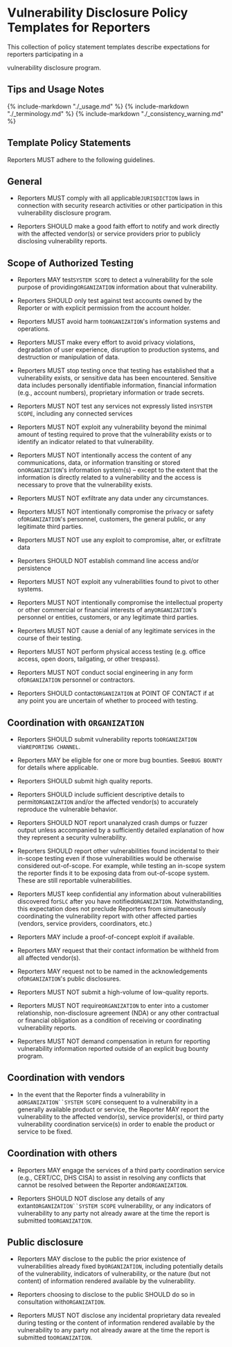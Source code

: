 # Vulnerability Disclosure Policy Templates for Reporters

<!--start-->This collection of policy statement templates describe expectations for reporters participating in a
vulnerability disclosure program.<!--end-->

## Tips and Usage Notes

{% include-markdown "./_usage.md" %}
{% include-markdown "./_terminology.md" %}
{% include-markdown "./_consistency_warning.md" %}

## Template Policy Statements

Reporters MUST adhere to the following guidelines.

## General

* Reporters MUST comply with all applicable`JURISDICTION` laws in connection with security research activities or other participation in this vulnerability disclosure program.

* Reporters SHOULD make a good faith effort to notify and work directly with the affected vendor(s) or service providers prior to publicly disclosing vulnerability reports.


## Scope of Authorized Testing

* Reporters MAY test`SYSTEM SCOPE` to detect a vulnerability for the sole purpose of providing`ORGANIZATION` information about that vulnerability.

* Reporters SHOULD only test against test accounts owned by the Reporter or with explicit permission from the account holder.

* Reporters MUST avoid harm to`ORGANIZATION`'s information systems and operations.

* Reporters MUST make every effort to avoid privacy violations, degradation of user experience, disruption to production systems, and destruction or manipulation of data.

* Reporters MUST stop testing once that testing has established that a vulnerability exists, or sensitive data has been encountered. Sensitive data includes personally identifiable information, financial information (e.g., account numbers), proprietary information or trade secrets.

* Reporters MUST NOT test any services not expressly listed in`SYSTEM SCOPE`, including any connected services

* Reporters MUST NOT exploit any vulnerability beyond the minimal amount of testing required to prove that the vulnerability exists or to identify an indicator related to that vulnerability.

* Reporters MUST NOT intentionally access the content of any communications, data, or information transiting or stored on`ORGANIZATION`'s information system(s) – except to the extent that the information is directly related to a vulnerability and the access is necessary to prove that the vulnerability exists.

* Reporters MUST NOT exfiltrate any data under any circumstances.

* Reporters MUST NOT intentionally compromise the privacy or safety of`ORGANIZATION`'s personnel, customers, the general public, or any legitimate third parties.

* Reporters MUST NOT use any exploit to compromise, alter, or exfiltrate data

* Reporters SHOULD NOT establish command line access and/or persistence

* Reporters MUST NOT exploit any vulnerabilities found to pivot to other systems.

* Reporters MUST NOT intentionally compromise the intellectual property or other commercial or financial interests of any`ORGANIZATION`'s personnel or entities, customers, or any legitimate third parties.

* Reporters MUST NOT cause a denial of any legitimate services in the course of their testing.

* Reporters MUST NOT perform physical access testing (e.g. office access, open doors, tailgating, or other trespass).

* Reporters MUST NOT conduct social engineering in any form of`ORGANIZATION` personnel or contractors.

* Reporters SHOULD contact`ORGANIZATION` at POINT OF CONTACT if at any point you are uncertain of whether to proceed with testing.


## Coordination with `ORGANIZATION`

* Reporters SHOULD submit vulnerability reports to`ORGANIZATION` via`REPORTING CHANNEL`.

* Reporters MAY be eligible for one or more bug bounties. See`BUG BOUNTY` for details where applicable.

* Reporters SHOULD submit high quality reports.

* Reporters SHOULD include sufficient descriptive details to permit`ORGANIZATION` and/or the affected vendor(s) to accurately reproduce the vulnerable behavior.

* Reporters SHOULD NOT report unanalyzed crash dumps or fuzzer output unless accompanied by a sufficiently detailed explanation of how they represent a security vulnerability.

* Reporters SHOULD report other vulnerabilities found incidental to their in-scope testing even if those vulnerabilities would be otherwise considered out-of-scope. For example, while testing an in-scope system the reporter finds it to be exposing data from out-of-scope system. These are still reportable vulnerabilities.

* Reporters MUST keep confidential any information about vulnerabilities discovered for`SLC` after you have notified`ORGANIZATION`. Notwithstanding, this expectation does not preclude Reporters from simultaneously coordinating the vulnerability report with other affected parties (vendors, service providers, coordinators, etc.)

* Reporters MAY include a proof-of-concept exploit if available.

* Reporters MAY request that their contact information be withheld from all affected vendor(s).

* Reporters MAY request not to be named in the acknowledgements of`ORGANIZATION`'s public disclosures.

* Reporters MUST NOT submit a high-volume of low-quality reports.

* Reporters MUST NOT require`ORGANIZATION` to enter into a customer relationship, non-disclosure agreement (NDA) or any other contractual or financial obligation as a condition of receiving or coordinating vulnerability reports.

* Reporters MUST NOT demand compensation in return for reporting vulnerability information reported outside of an explicit bug bounty program.

## Coordination with vendors

* In the event that the Reporter finds a vulnerability in a`ORGANIZATION``SYSTEM SCOPE` consequent to a vulnerability in a generally available product or service, the Reporter MAY report the vulnerability to the affected vendor(s), service provider(s), or third party vulnerability coordination service(s) in order to enable the product or service to be fixed.

## Coordination with others

* Reporters MAY engage the services of a third party coordination service (e.g., CERT/CC, DHS CISA) to assist in resolving any conflicts that cannot be resolved between the Reporter and`ORGANIZATION`.

* Reporters SHOULD NOT disclose any details of any extant`ORGANIZATION``SYSTEM SCOPE` vulnerability, or any indicators of vulnerability to any party not already aware at the time the report is submitted to`ORGANIZATION`.


## Public disclosure

* Reporters MAY disclose to the public the prior existence of vulnerabilities already fixed by`ORGANIZATION`, including potentially details of the vulnerability, indicators of vulnerability, or the nature (but not content) of information rendered available by the vulnerability.

* Reporters choosing to disclose to the public SHOULD do so in consultation with`ORGANIZATION`.

* Reporters MUST NOT disclose any incidental proprietary data revealed during testing or the content of information rendered available by the vulnerability to any party not already aware at the time the report is submitted to`ORGANIZATION`.
